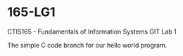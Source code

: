 # 165-LG1
CTIS165 - Fundamentals of Information Systems GIT Lab 1

The simple C code branch for our hello world program.
